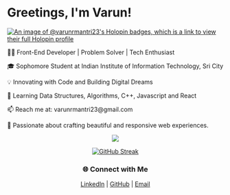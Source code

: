 <!--- Left Section --->
<div align="left">
  <h1>Greetings, I'm Varun!</h1>

  [![An image of @varunrmantri23's Holopin badges, which is a link to view their full Holopin profile](https://holopin.me/varunrmantri23)](https://holopin.io/@varunrmantri23)
  <p>👨‍💻 Front-End Developer | Problem Solver | Tech Enthusiast</p>
  <p>🎓 Sophomore Student at Indian Institute of Information Technology, Sri City</p>
  <p>💡 Innovating with Code and Building Digital Dreams</p>
  <p>🌱 Learning Data Structures, Algorithms, C++, Javascript and React</p>
  <p>📫 Reach me at: varunrmantri23@gmail.com</p>
  <p>👀 Passionate about crafting beautiful and responsive web experiences.</p>
</div>

<!--- Center Section --->
<div align="center" width="400px">
  <!--- GitHub Stats --->
  <img src="https://github-readme-stats.vercel.app/api?username=varunrmantri23&show_icons=false&theme=material-palenight&hide_border=true&bg_color=1F222E" />

  [![GitHub Streak](https://streak-stats.demolab.com?user=varunrmantri23&theme=dark&hide_border=true)](https://git.io/streak-stats)
</div>

<!--- Right Section --->
<div align="center">
  <!--- Social Links --->
  <h3>🌐 Connect with Me</h3>
  <a href="https://linkedin.com/in/varun-mantri" target="_blank">LinkedIn</a> | 
  <a href="https://github.com/varunrmantri23" target="_blank">GitHub</a> | 
  <a href="mailto:varunrmantri23@gmail.com">Email</a>
</div>

